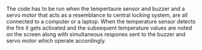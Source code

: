 The code has to be run when the tempertaure sensor and buzzer and a servo motor that acts as a resemblance to central locking system, are all connected to a computer or a laptop.
When the temperature sensor detects the fire it gets activated and the subsequent temperature values are noted on the screen along with simultaneous respones sent to the buzzer and servo motor which operate accordingly.
